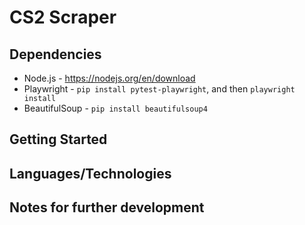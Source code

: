# CS2 Scraper
## Dependencies
- Node.js - https://nodejs.org/en/download <br>
- Playwright - `pip install pytest-playwright`, and then `playwright install` <br>
- BeautifulSoup - `pip install beautifulsoup4`

## Getting Started

## Languages/Technologies

## Notes for further development

